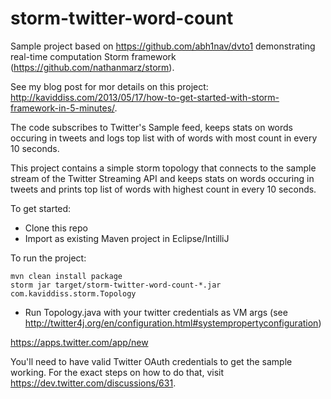 storm-twitter-word-count
========================

Sample project based on https://github.com/abh1nav/dvto1 demonstrating real-time computation Storm framework (https://github.com/nathanmarz/storm).

See my blog post for mor details on this project: http://kaviddiss.com/2013/05/17/how-to-get-started-with-storm-framework-in-5-minutes/.

The code subscribes to Twitter's Sample feed, keeps stats on words occuring in tweets and logs top list with of words with most count in every 10 seconds.

This project contains a simple storm topology that connects to the sample stream of the Twitter Streaming API and keeps stats on words occuring in tweets and prints top list of words with highest count in every 10 seconds.

To get started:
* Clone this repo
* Import as existing Maven project in Eclipse/IntilliJ 

To run the project:

``` shell
mvn clean install package 
storm jar target/storm-twitter-word-count-*.jar com.kaviddiss.storm.Topology 
```
* Run Topology.java with your twitter credentials as VM args (see http://twitter4j.org/en/configuration.html#systempropertyconfiguration)

https://apps.twitter.com/app/new

You'll need to have valid Twitter OAuth credentials to get the sample working.
For the exact steps on how to do that, visit https://dev.twitter.com/discussions/631.
